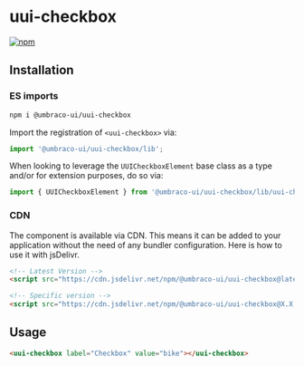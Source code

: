 # uui-checkbox

[![npm](https://img.shields.io/npm/v/@umbraco-ui/uui-checkbox?logoColor=%231B264F)](https://www.npmjs.com/package/@umbraco-ui/uui-checkbox)

## Installation

### ES imports

```zsh
npm i @umbraco-ui/uui-checkbox
```

Import the registration of `<uui-checkbox>` via:

```javascript
import '@umbraco-ui/uui-checkbox/lib';
```

When looking to leverage the `UUICheckboxElement` base class as a type and/or for extension purposes, do so via:

```javascript
import { UUICheckboxElement } from '@umbraco-ui/uui-checkbox/lib/uui-checkbox.element';
```

### CDN

The component is available via CDN. This means it can be added to your application without the need of any bundler configuration. Here is how to use it with jsDelivr.

```html
<!-- Latest Version -->
<script src="https://cdn.jsdelivr.net/npm/@umbraco-ui/uui-checkbox@latest/dist/uui-checkbox.min.js"></script>

<!-- Specific version -->
<script src="https://cdn.jsdelivr.net/npm/@umbraco-ui/uui-checkbox@X.X.X/dist/uui-checkbox.min.js"></script>
```

## Usage

```html
<uui-checkbox label="Checkbox" value="bike"></uui-checkbox>
```
